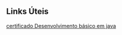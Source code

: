  ## Links Úteis 

[certificado Desenvolvimento básico em java](https://certificates.digitalinnovation.one/153BD35C)
